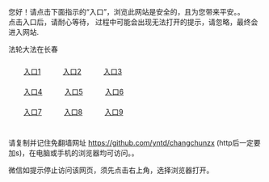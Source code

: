 您好！请点击下面指示的“入口”，浏览此网站是安全的，且为您带来平安。。 <br/>
点击入口后，请耐心等待， 过程中可能会出现无法打开的提示，请忽略，最终会进入网站. </br>

法轮大法在长春<br/>
<div style="padding:10px"><a style="margin:20px" target="_blank" href="https://d2xkxc8akfxo0h.cloudfront.net/2Qpsp?flfvvnmd" id="ccLink1" rel="nofollow">入口1</a> <a target="_blank" style="margin:20px" href="https://d15z8hesv3p1tb.cloudfront.net/2Qpsp?nlieyv" id="ccLink2" rel="nofollow">入口2</a> <a style="margin:20px" target="_blank" href="https://dcogmh9q2lqm5.cloudfront.net/2Qpsp?ilgxa" id="ccLink3" rel="nofollow">入口3</a></div>

<div style="padding:10px" ><a style="margin:20px" target="_blank" href="https://d2xkxc8akfxo0h.cloudfront.net/2Qpsp?flfvvnmd" id="ccLink4" rel="nofollow">入口4</a> <a style="margin:20px" href="https://d15z8hesv3p1tb.cloudfront.net/2Qpsp?nlieyv" target="_blank" id="ccLink5" rel="nofollow">入口5</a> <a style="margin:20px" href="https://dcogmh9q2lqm5.cloudfront.net/2Qpsp?ilgxa" target="_blank" id="ccLink6" rel="nofollow">入口6</a></div>

<div style="padding:10px"><a style="margin:20px" target="_blank" href="https://d2xkxc8akfxo0h.cloudfront.net/2Qpsp?flfvvnmd" id="ccLink7" rel="nofollow">入口7</a> <a style="margin:20px" href="https://d15z8hesv3p1tb.cloudfront.net/2Qpsp?nlieyv" target="_blank" id="ccLink8" rel="nofollow">入口8</a> <a style="margin:20px" target="_blank" href="https://dcogmh9q2lqm5.cloudfront.net/2Qpsp?ilgxa" id="ccLink9" rel="nofollow">入口9</a></div>

<br/>



请复制并记住免翻墙网址 https://github.com/yntd/changchunzx (http后一定要加s)，在电脑或手机的浏览器均可访问。。<br/>

微信如提示停止访问该网页，须先点击右上角，选择浏览器打开。

